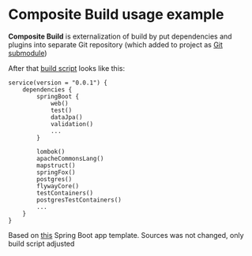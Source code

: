
# Composite Build usage example

**Composite Build** is externalization of build by put dependencies and plugins into separate Git repository
(which added to project as [Git submodule](.gitmodules))

After that [build script](build.gradle.kts) looks like this:
```
service(version = "0.0.1") {
    dependencies {
        springBoot {
            web()
            test()
            dataJpa()
            validation()
            ...
        }

        lombok()
        apacheCommonsLang()
        mapstruct()
        springFox()
        postgres()
        flywayCore()
        testContainers()
        postgresTestContainers()
        ...
    }
}
```

Based on [this](https://github.com/andrei-punko/spring-boot-template) Spring Boot app template.
Sources was not changed, only build script adjusted
